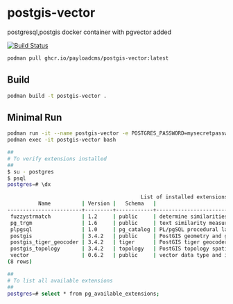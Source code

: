 # postgis-vector

postgresql,postgis docker container with pgvector added

[![Build Status](https://github.com/payloadcms/postgis-vector/actions/workflows/build.yml/badge.svg)](https://github.com/payloadcms/postgis-vector/actions)

```bash
podman pull ghcr.io/payloadcms/postgis-vector:latest
```

## Build

```sh
podman build -t postgis-vector .
```

## Minimal Run

```sh
podman run -it --name postgis-vector -e POSTGRES_PASSWORD=mysecretpassword -d postgis-vector
podman exec -it postgis-vector bash

##
# To verify extensions installed
##
$ su - postgres
$ psql
postgres=# \dx

                                           List of installed extensions
          Name          | Version |   Schema   |                            Description
------------------------+---------+------------+-------------------------------------------------------------------
 fuzzystrmatch          | 1.2     | public     | determine similarities and distance between strings
 pg_trgm                | 1.6     | public     | text similarity measurement and index searching based on trigrams
 plpgsql                | 1.0     | pg_catalog | PL/pgSQL procedural language
 postgis                | 3.4.2   | public     | PostGIS geometry and geography spatial types and functions
 postgis_tiger_geocoder | 3.4.2   | tiger      | PostGIS tiger geocoder and reverse geocoder
 postgis_topology       | 3.4.2   | topology   | PostGIS topology spatial types and functions
 vector                 | 0.6.2   | public     | vector data type and ivfflat and hnsw access methods
(8 rows)

##
# To list all available extensions
##
postgres=# select * from pg_available_extensions;

```